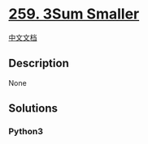 # [259. 3Sum Smaller](https://leetcode.com/problems/3sum-smaller)

[中文文档](/leetcode/0200-0299/0259.3Sum%20Smaller/README.md)

## Description

None

## Solutions

<!-- tabs:start -->

### **Python3**

```python

```

<!-- tabs:end -->
